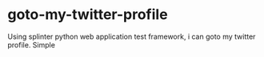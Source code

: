 # goto-my-twitter-profile
Using splinter python web application test framework, i can goto my twitter profile. Simple
